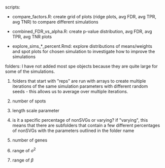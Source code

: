 scripts:

-   compare_factors.R: create grid of plots (ridge plots, avg FDR, avg TPR, avg TNR) to compare different simulations

-   combined_FDR_vs_alpha.R: create p-value distribution, avg FDR, avg TPR, avg TNR plots

-   explore_sims\_\*\_percent.Rmd: explore distributions of means/weights and spot plots for chosen simulation to investigate how to improve the simulations

folders: I have not added most spe objects because they are quite large for some of the simulations.

1.  folders that start with "reps" are run with arrays to create multiple iterations of the same simulation parameters with different random seeds - this allows us to average over multiple iterations.

2.  number of spots

3.  length scale parameter

4.  is it a specific percentage of nonSVGs or varying? if "varying", this means that there are subfolders that contain a few different percentages of nonSVGs with the parameters outlined in the folder name

5.  number of genes

6.  range of $\sigma^2$

7.  range of $\beta$
